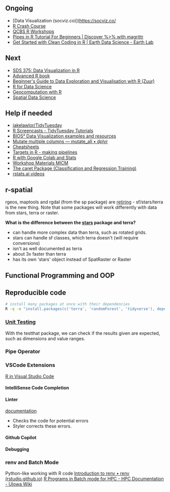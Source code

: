 ## Ongoing
- [Data Visualization (socviz.co)](https://socviz.co/
- [R Crash Course](https://github.com/ColauttiLab/RCrashCourse_Book#Downloads)
- [QCBS R Workshops](https://r.qcbs.ca/workshops/)
- [Pipes in R Tutorial For Beginners | Discover %>% with magrittr](https://www.datacamp.com/tutorial/pipe-r-tutorial)
- [Get Started with Clean Coding in R | Earth Data Science - Earth Lab](https://www.earthdatascience.org/workshops/clean-coding-tidyverse-intro/importance-of-clean-code/)
## Next
- [SDS 375: Data Visualization in R](https://wilkelab.org/SDS375/syllabus.html)
- [Advanced R book](https://adv-r.hadley.nz/)
- [Beginner's Guide to Data Exploration and Visualisation with R (Zuur)](https://www.highstat.com/index.php/books2?view=article&id=24&catid=18)
- [R for Data Science](https://r4ds.hadley.nz/)
- [Geocomputation with R](https://r.geocompx.org/)
- [Spatial Data Science](https://r-spatial.org/book/)

## Help if needed
- [jakelawlor/TidyTuesday](https://github.com/jakelawlor/TidyTuesday_JL/tree/master)
- [R Screencasts - TidyTuesday Tutorials](https://www.rscreencasts.com/)
- [BIOS² Data Visualization examples and resources](https://bios2.github.io/posts/2020-09-21-data-visualization/)
- [Mutate multiple columns — mutate_all • dplyr](https://dplyr.tidyverse.org/reference/mutate_all.html)
- [Cheatsheets](https://rstudio.github.io/cheatsheets/)
- [Targets in R - making pipelines](https://docs.ropensci.org/targets/)
- [R with Google Colab and Stats](https://bookdown.org/yshang/book/)
- [Workshop Materials MICM](https://www.mcgill.ca/micm/training/workshops-series/workshop-materials)
- [The caret Package (Classification and Regression Training)](https://topepo.github.io/caret/index.html)
- [rstats.ai videos](https://rstats.ai/videos)

## r-spatial

rgeos, maptools and rgdal (from the sp package) are [retiring](https://r-spatial.org/r/2022/04/12/evolution.html) - sf/stars/terra is the new thing.
Note that some packages will work differently with data from stars, terra or raster.

**What is the difference between the [stars](https://cran.r-project.org/web/packages/stars/index.html) package and terra?**
- can handle more complex data than terra, such as rotated grids.
- stars can handle sf classes, which terra doesn't (will require conversions)
- isn't as well documented as terra
- about 3x faster than terra
- has its own 'stars' object instead of SpatRaster or Raster

## Functional Programming and OOP


## Reproducible code
```bash
# install many packages at once with their dependencies
R -q -e "install.packages(c('terra', 'randomForest', 'tidyverse'), dependencies = TRUE)"
```

### [Unit Testing](https://www.geeksforgeeks.org/unit-testing-in-r-programming/) 
With the testthat package, we can check if the results given are expected, such as dimensions and value ranges.

### Pipe Operator


### VSCode Extensions
[R in Visual Studio Code](https://code.visualstudio.com/docs/languages/r)
#### IntelliSense Code Completion
#### Linter
[documentation](https://lintr.r-lib.org/articles/lintr.html#configuring-linters)
- Checks the code for potential errors
- Styler corrects these errors.
#### Github Copilot


#### Debugging

### renv and Batch Mode
Python-like working with R code
[Introduction to renv • renv (rstudio.github.io)](https://rstudio.github.io/renv/articles/renv.html)
[R Programs in Batch mode for HPC - HPC Documentation - UIowa Wiki](https://wiki.uiowa.edu/display/hpcdocs/R+Programs+in+Batch+mode+for+HPC)


